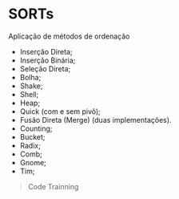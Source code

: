 # SORTs
 Aplicação de métodos de ordenação
- Inserção Direta;
- Inserção Binária;
- Seleção Direta;
- Bolha;
- Shake;
- Shell;
- Heap;
- Quick (com e sem pivô);
- Fusão Direta (Merge) (duas implementações).
- Counting;
- Bucket;
- Radix;
- Comb;
- Gnome;
- Tim;
> Code Trainning
